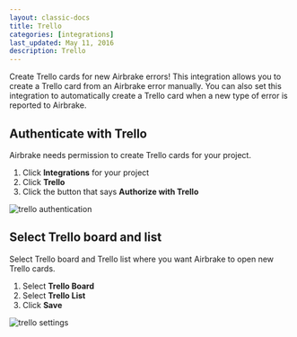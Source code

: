 ```yaml
---
layout: classic-docs
title: Trello
categories: [integrations]
last_updated: May 11, 2016
description: Trello
---
```


Create Trello cards for new Airbrake errors!
This integration allows you to create a Trello card from an Airbrake error manually.
You can also set this integration to automatically create a Trello card when a new type of error is reported to Airbrake.

## Authenticate with Trello
Airbrake needs permission to create Trello cards for your project.

1. Click **Integrations** for your project
2. Click **Trello**
3. Click the button that says **Authorize with Trello**

![trello authentication](/docs/assets/img/docs/integrations/trello_auth.png)

## Select Trello board and list
Select Trello board and Trello list where you want Airbrake to open new Trello cards.

1. Select **Trello Board**
2. Select **Trello List**
3. Click **Save**

![trello settings](/docs/assets/img/docs/integrations/trello_settings.png)
